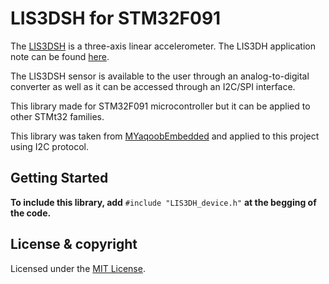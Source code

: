 # LIS3DSH for STM32F091

The [LIS3DSH](https://www.st.com/resource/en/datasheet/lis3dsh.pdf) is a three-axis linear accelerometer. The LIS3DH application note can be found [here](https://www.st.com/resource/en/application_note/cd00290365-lis3dh-mems-digital-output-motion-sensor-ultra-low-power-high-performance-3-axis-nano-accelerometer-stmicroelectronics.pdf).

The LIS3DSH sensor is available to the user through an analog-to-digital converter as well as it can be accessed through an I2C/SPI interface.

This library made for STM32F091 microcontroller but it can be applied to other STMt32 families.

This library was taken from [MYaqoobEmbedded](https://github.com/MYaqoobEmbedded/STM32-Tutorials/tree/master/Tutorial%2027%20-%20Motion%203-Axis%20Accelerometer%20LIS3DSH) and applied to this project using I2C protocol.



## Getting Started

**To include this library, add** `#include "LIS3DH_device.h"` **at the begging of the code.**


## License & copyright

Licensed under the [MIT License](LICENSE).
